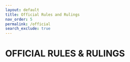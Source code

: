```yaml
---
layout: default
title: Official Rules and Rulings
nav_order: 5
permalink: /official
search_exclude: true
---
```


# OFFICIAL RULES & RULINGS
